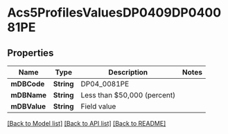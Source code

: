 # Acs5ProfilesValuesDP0409DP040081PE

## Properties
Name | Type | Description | Notes
------------ | ------------- | ------------- | -------------
**mDBCode** | **String** | DP04_0081PE | 
**mDBName** | **String** | Less than $50,000 (percent) | 
**mDBValue** | **String** | Field value | 

[[Back to Model list]](../README.md#documentation-for-models) [[Back to API list]](../README.md#documentation-for-api-endpoints) [[Back to README]](../README.md)


